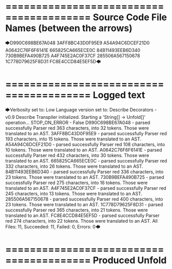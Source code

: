 ========================================
Source Code File Names (between the arrows)
========================================

🡆D990C698BE67A048
3AFF8BC43D0F95E9
A54A94C6DCEF21D0
A0642C76F6F6141E
665825CA665ECE0C
84B11493EEB6D340
730B9BEFA490B725
A4F745E2AC0F37CF
285506A567150678
1C778D79625F8D31
FC8E4CCD84E5EF5D🡄

========================================
Logged text
========================================

🡆Verbosity set to: Low
Language version set to: Describe Decorators - v0.9
Describe Transpiler initialized.
Starting a 'String[] -> Unfold[]' operation...
STOP_ON_ERROR - False
D990C698BE67A048 - parsed successfully
Parser red 363 characters, into 32 tokens.
Those were translated to an AST.
3AFF8BC43D0F95E9 - parsed successfully
Parser red 193 characters, into 15 tokens.
Those were translated to an AST.
A54A94C6DCEF21D0 - parsed successfully
Parser red 108 characters, into 10 tokens.
Those were translated to an AST.
A0642C76F6F6141E - parsed successfully
Parser red 432 characters, into 30 tokens.
Those were translated to an AST.
665825CA665ECE0C - parsed successfully
Parser red 332 characters, into 26 tokens.
Those were translated to an AST.
84B11493EEB6D340 - parsed successfully
Parser red 336 characters, into 23 tokens.
Those were translated to an AST.
730B9BEFA490B725 - parsed successfully
Parser red 275 characters, into 16 tokens.
Those were translated to an AST.
A4F745E2AC0F37CF - parsed successfully
Parser red 245 characters, into 13 tokens.
Those were translated to an AST.
285506A567150678 - parsed successfully
Parser red 400 characters, into 23 tokens.
Those were translated to an AST.
1C778D79625F8D31 - parsed successfully
Parser red 365 characters, into 21 tokens.
Those were translated to an AST.
FC8E4CCD84E5EF5D - parsed successfully
Parser red 274 characters, into 22 tokens.
Those were translated to an AST.
All Files: 11, Succeeded: 11, Failed: 0, Errors: 0🡄

========================================
Produced Unfold
========================================

